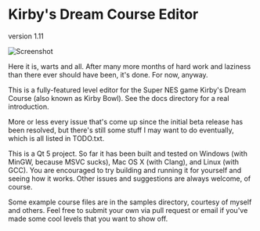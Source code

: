 Kirby's Dream Course Editor
===========================
version 1.11

![Screenshot](http://dl.dropboxusercontent.com/u/43107309/kdceditor-111.png)

Here it is, warts and all. After many more months of hard work and laziness than there ever should have been, it's done. For now, anyway.

This is a fully-featured level editor for the Super NES game Kirby's Dream Course (also known as Kirby Bowl). See the docs directory for a real introduction.

More or less every issue that's come up since the initial beta release has been resolved, but there's still some stuff I may want to do eventually, which is all listed in TODO.txt.

This is a Qt 5 project. So far it has been built and tested on Windows (with MinGW, because MSVC sucks), Mac OS X (with Clang), and Linux (with GCC). You are encouraged to try building and running it for yourself and seeing how it works. Other issues and suggestions are always welcome, of course.

Some example course files are in the samples directory, courtesy of myself and others. Feel free to submit your own via pull request or email if you've made some cool levels that you want to show off.
